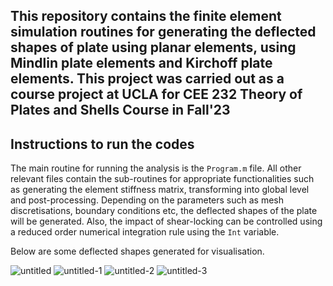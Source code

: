 ## This repository contains the finite element simulation routines for generating the deflected shapes of plate using planar elements, using Mindlin plate elements and Kirchoff plate elements. This project was carried out as a course project at UCLA for CEE 232 Theory of Plates and Shells Course in Fall'23

## Instructions to run the codes

The main routine for running the analysis is the `Program.m` file. All other relevant files contain the sub-routines for appropriate functionalities such as generating the element stiffness matrix, transforming into global level and post-processing. Depending on the parameters such as mesh discretisations, boundary conditions etc, the deflected shapes of the plate will be generated. Also, the impact of shear-locking can be controlled using a reduced order numerical integration rule using the `Int` variable. 

Below are some deflected shapes generated for visualisation. 

![untitled](https://github.com/DevasmitDutta/CEE-232-Theory-of-Plates-and-Shells-Course-Project/assets/76597282/31c68774-ac97-4048-a9d5-13b98990bcf8)
![untitled-1](https://github.com/DevasmitDutta/CEE-232-Theory-of-Plates-and-Shells-Course-Project/assets/76597282/e1405d03-f99f-4021-81e3-8764e0d965f4)
![untitled-2](https://github.com/DevasmitDutta/CEE-232-Theory-of-Plates-and-Shells-Course-Project/assets/76597282/06f28a2c-1619-4940-a0a8-ca92713d2303)
![untitled-3](https://github.com/DevasmitDutta/CEE-232-Theory-of-Plates-and-Shells-Course-Project/assets/76597282/acd2214e-96f1-4ebe-89a7-e60b2f34f0bb)
